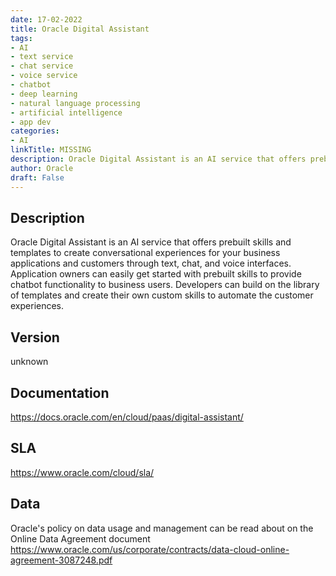 ```yaml
---
date: 17-02-2022
title: Oracle Digital Assistant
tags: 
- AI
- text service
- chat service
- voice service
- chatbot
- deep learning
- natural language processing
- artificial intelligence
- app dev
categories: 
- AI
linkTitle: MISSING
description: Oracle Digital Assistant is an AI service that offers prebuilt skills and templates to create conversational experiences for your business applications and customers through text, chat, and voice interfaces. Application owners can easily get started with prebuilt skills to provide chatbot functionality to business users. Developers can build on the library of templates and create their own custom skills to automate the customer experiences.
author: Oracle
draft: False
---
```


## Description

Oracle Digital Assistant is an AI service that offers prebuilt skills and templates to create conversational experiences for your business applications and customers through text, chat, and voice interfaces. Application owners can easily get started with prebuilt skills to provide chatbot functionality to business users. Developers can build on the library of templates and create their own custom skills to automate the customer experiences.

## Version

unknown

## Documentation

https://docs.oracle.com/en/cloud/paas/digital-assistant/

## SLA

https://www.oracle.com/cloud/sla/

## Data

Oracle's policy on data usage and management can be read about on the Online Data Agreement document
https://www.oracle.com/us/corporate/contracts/data-cloud-online-agreement-3087248.pdf

